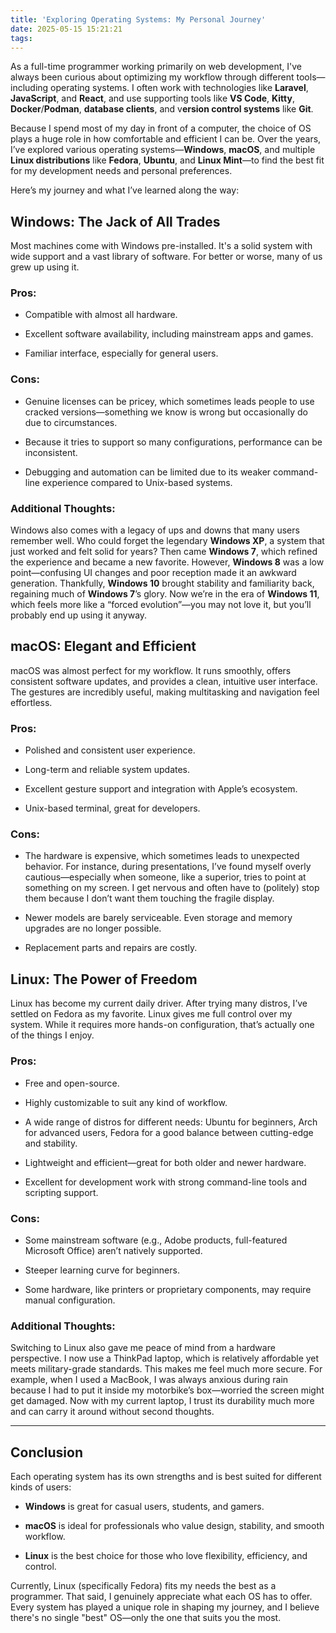 ```yaml
---
title: 'Exploring Operating Systems: My Personal Journey'
date: 2025-05-15 15:21:21
tags:
---
```


As a full-time programmer working primarily on web development, I've always been curious about optimizing my workflow through different tools—including operating systems. I often work with technologies like **Laravel**, **JavaScript**, and **React**, and use supporting tools like **VS Code**, **Kitty**, **Docker**/**Podman**, **database clients**, and v**ersion control systems** like **Git**.

Because I spend most of my day in front of a computer, the choice of OS plays a huge role in how comfortable and efficient I can be. Over the years, I’ve explored various operating systems—**Windows**, **macOS**, and multiple **Linux distributions** like **Fedora**, **Ubuntu**, and **Linux Mint**—to find the best fit for my development needs and personal preferences.

Here’s my journey and what I’ve learned along the way:

## Windows: The Jack of All Trades

Most machines come with Windows pre-installed. It's a solid system with wide support and a vast library of software. For better or worse, many of us grew up using it.

### Pros:

- Compatible with almost all hardware.

- Excellent software availability, including mainstream apps and games.

- Familiar interface, especially for general users.

### Cons:

- Genuine licenses can be pricey, which sometimes leads people to use cracked versions—something we know is wrong but occasionally do due to circumstances.

- Because it tries to support so many configurations, performance can be inconsistent.

- Debugging and automation can be limited due to its weaker command-line experience compared to Unix-based systems.

### Additional Thoughts:

Windows also comes with a legacy of ups and downs that many users remember well. Who could forget the legendary **Windows XP**, a system that just worked and felt solid for years? Then came **Windows 7**, which refined the experience and became a new favorite. However, **Windows 8** was a low point—confusing UI changes and poor reception made it an awkward generation. Thankfully, **Windows 10** brought stability and familiarity back, regaining much of **Windows 7**’s glory. Now we’re in the era of **Windows 11**, which feels more like a “forced evolution”—you may not love it, but you’ll probably end up using it anyway.

## macOS: Elegant and Efficient

macOS was almost perfect for my workflow. It runs smoothly, offers consistent software updates, and provides a clean, intuitive user interface. The gestures are incredibly useful, making multitasking and navigation feel effortless.

### Pros:

- Polished and consistent user experience.

- Long-term and reliable system updates.

- Excellent gesture support and integration with Apple’s ecosystem.

- Unix-based terminal, great for developers.

### Cons:

- The hardware is expensive, which sometimes leads to unexpected behavior. For instance, during presentations, I’ve found myself overly cautious—especially when someone, like a superior, tries to point at something on my screen. I get nervous and often have to (politely) stop them because I don’t want them touching the fragile display.

- Newer models are barely serviceable. Even storage and memory upgrades are no longer possible.

- Replacement parts and repairs are costly.

## Linux: The Power of Freedom

Linux has become my current daily driver. After trying many distros, I’ve settled on Fedora as my favorite. Linux gives me full control over my system. While it requires more hands-on configuration, that’s actually one of the things I enjoy.

### Pros:

- Free and open-source.

- Highly customizable to suit any kind of workflow.

- A wide range of distros for different needs: Ubuntu for beginners, Arch for advanced users, Fedora for a good balance between cutting-edge and stability.

- Lightweight and efficient—great for both older and newer hardware.

- Excellent for development work with strong command-line tools and scripting support.

### Cons:

- Some mainstream software (e.g., Adobe products, full-featured Microsoft Office) aren’t natively supported.

- Steeper learning curve for beginners.

- Some hardware, like printers or proprietary components, may require manual configuration.

### Additional Thoughts:

Switching to Linux also gave me peace of mind from a hardware perspective. I now use a ThinkPad laptop, which is relatively affordable yet meets military-grade standards. This makes me feel much more secure. For example, when I used a MacBook, I was always anxious during rain because I had to put it inside my motorbike’s box—worried the screen might get damaged. Now with my current laptop, I trust its durability much more and can carry it around without second thoughts.

---

## Conclusion

Each operating system has its own strengths and is best suited for different kinds of users:

- **Windows** is great for casual users, students, and gamers.

- **macOS** is ideal for professionals who value design, stability, and smooth workflow.

- **Linux** is the best choice for those who love flexibility, efficiency, and control.

Currently, Linux (specifically Fedora) fits my needs the best as a programmer. That said, I genuinely appreciate what each OS has to offer. Every system has played a unique role in shaping my journey, and I believe there's no single "best" OS—only the one that suits you the most.